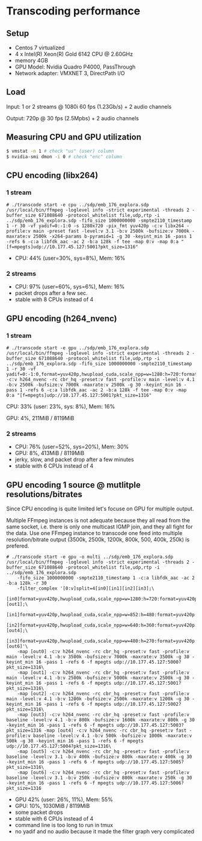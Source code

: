 # Transcoding performance

## Setup

* Centos 7 virtualized
* 4 x Intel(R) Xeon(R) Gold 6142 CPU @ 2.60GHz
* memory 4GB
* GPU Model: Nvidia Quadro P4000, PassThrough
* Network adapter: VMXNET 3, DirectPath I/O

## Load

Input: 1 or 2 streams @ 1080i 60 fps (1.23Gb/s) + 2 audio channels

Output: 720p @ 30 fps (2.5Mpbs) + 2 audio channels

## Measuring CPU and GPU utilization

```sh
$ vmstat -n 1 # check "us" (user) column
$ nvidia-smi dmon -i 0 # check "enc" column
```

## CPU encoding (libx264)

### 1 stream

```
# ./transcode start -e cpu ../sdp/emb_176_explora.sdp
/usr/local/bin/ffmpeg -loglevel info -strict experimental -threads 2 -buffer_size 671088640 -protocol_whitelist file,udp,rtp -i ../sdp/emb_176_explora.sdp -fifo_size 1000000000 -smpte2110_timestamp 1 -r 30 -vf yadif=0:-1:0 -s 1280x720 -pix_fmt yuv420p -c:v libx264 -profile:v main -preset fast -level:v 3.1 -b:v 2500k -bufsize:v 7000k -maxrate:v 2500k -x264-params b-pyramid=1 -g 30 -keyint_min 16 -pass 1 -refs 6 -c:a libfdk_aac -ac 2 -b:a 128k -f tee -map 0:v -map 0:a "[f=mpegts]udp://10.177.45.127:5001?pkt_size=1316"
```

* CPU: 44% (user=30%, sys=8%), Mem: 16%

### 2 streams

* CPU: 97% (user=60%, sys=6%), Mem: 16%
* packet drops after a few sec.
* stable with 8 CPUs instead of 4

## GPU encoding (h264_nvenc)

### 1 stream

```
# ./transcode start -e gpu ../sdp/emb_176_explora.sdp
/usr/local/bin/ffmpeg -loglevel info -strict experimental -threads 2 -buffer_size 671088640 -protocol_whitelist file,udp,rtp -i ../sdp/emb_176_explora.sdp -fifo_size 1000000000 -smpte2110_timestamp 1 -r 30 -vf yadif=0:-1:0,format=yuv420p,hwupload_cuda,scale_npp=w=1280:h=720:format=yuv420p:interp_algo=lanczos,hwdownload,format=yuv420p -c:v h264_nvenc -rc cbr_hq -preset:v fast -profile:v main -level:v 4.1 -b:v 2500k -bufsize:v 7000k -maxrate:v 2500k -g 30 -keyint_min 16 -pass 1 -refs 6 -c:a libfdk_aac -ac 2 -b:a 128k -f tee -map 0:v -map 0:a "[f=mpegts]udp://10.177.45.127:5001?pkt_size=1316"
```

CPU: 33% (user: 23%, sys: 8%), Mem: 16%

GPU: 4%, 211MiB / 8119MiB

### 2 streams

* CPU: 76% (user=52%, sys=20%), Mem: 30%
* GPU: 8%, 413MiB / 8119MiB
* jerky, slow, and packet drop after a few minutes
* stable with 6 CPUs instead of 4

## GPU encoding 1 source @ mutlitple resolutions/bitrates

Since CPU encoding is quite limited let's focuse on GPU for multiple
output.

Multiple FFmpeg instances is not adequate because they all read from the
same socket, i.e. there is only one multicast IGMP join, and they all
fight for the data. Use one FFmpeg instance to transcode one feed into
multiple resolution/bitrate output (3500k, 2500k, 1200k, 800k, 500,
400k, 250k) is prefered.

```
# ./transcode start -e gpu -o multi ../sdp/emb_176_explora.sdp
/usr/local/bin/ffmpeg -loglevel info -strict experimental -threads 2 -buffer_size 671088640 -protocol_whitelist file,udp,rtp -i ../sdp/emb_176_explora.sdp
	-fifo_size 1000000000 -smpte2110_timestamp 1 -c:a libfdk_aac -ac 2 -b:a 128k -r 30
	-filter_complex '[0:v]split=4[in0][in1][in2][in3];\
	[in0]format=yuv420p,hwupload_cuda,scale_npp=w=1280:h=720:format=yuv420p:interp_algo=lanczos,hwdownload,format=yuv420p,split=2[out0][out1];\
	[in1]format=yuv420p,hwupload_cuda,scale_npp=w=852:h=480:format=yuv420p:interp_algo=lanczos,hwdownload,format=yuv420p[out2];\
	[in2]format=yuv420p,hwupload_cuda,scale_npp=w=640:h=360:format=yuv420p:interp_algo=lanczos,hwdownload,format=yuv420p,split=2[out3][out4];\
	[in3]format=yuv420p,hwupload_cuda,scale_npp=w=480:h=270:format=yuv420p:interp_algo=lanczos,hwdownload,format=yuv420p,split=2[out5][out6]'\
	-map [out0] -c:v h264_nvenc -rc cbr_hq -preset:v fast -profile:v main -level:v 4.1 -b:v 3500k -bufsize:v 7000k -maxrate:v 3500k -g 30 -keyint_min 16 -pass 1 -refs 6 -f mpegts udp://10.177.45.127:5000?pkt_size=1316\
	-map [out1] -c:v h264_nvenc -rc cbr_hq -preset:v fast -profile:v main -level:v 4.1 -b:v 2500k -bufsize:v 5000k -maxrate:v 2500k -g 30 -keyint_min 16 -pass 1 -refs 6 -f mpegts udp://10.177.45.127:5001?pkt_size=1316\
	-map [out2] -c:v h264_nvenc -rc cbr_hq -preset:v fast -profile:v main -level:v 4.1 -b:v 1200k -bufsize:v 2500k -maxrate:v 1200k -g 30 -keyint_min 16 -pass 1 -refs 6 -f mpegts udp://10.177.45.127:5002?pkt_size=1316\
	-map [out3] -c:v h264_nvenc -rc cbr_hq -preset:v fast -profile:v baseline -level:v 4.1 -b:v 800k -bufsize:v 1600k -maxrate:v 800k -g 30 -keyint_min 16 -pass 1 -refs 6 -f mpegts udp://10.177.45.127:5003?pkt_size=1316 -map [out4] -c:v h264_nvenc -rc cbr_hq -preset:v fast -profile:v baseline -level:v 4.1 -b:v 500k -bufsize:v 1000k -maxrate:v 500k -g 30 -keyint_min 16 -pass 1 -refs 6 -f mpegts udp://10.177.45.127:5004?pkt_size=1316\
	-map [out5] -c:v h264_nvenc -rc cbr_hq -preset:v fast -profile:v baseline -level:v 3.1 -b:v 400k -bufsize:v 800k -maxrate:v 400k -g 30 -keyint_min 16 -pass 1 -refs 6 -f mpegts udp://10.177.45.127:5005?pkt_size=1316\
	-map [out6] -c:v h264_nvenc -rc cbr_hq -preset:v fast -profile:v baseline -level:v 3.1 -b:v 250k -bufsize:v 800k -maxrate:v 250k -g 30 -keyint_min 16 -pass 1 -refs 6 -f mpegts udp://10.177.45.127:5006?pkt_size=1316
```

* GPU 42% (user: 26%, 11%), Mem: 55%
* GPU: 10%, 1030MiB / 8119MiB
* some packet drops
* stable with 6 CPUs instead of 4
* command line is too long to run in tmux
* no yadif and no audio because it made the filter graph very complicated

